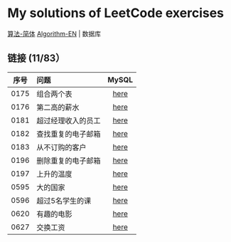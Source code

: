 # My solutions of LeetCode exercises

[算法-简体](./README.md) [Algorithm-EN](./README.en.md) | 数据库 

## 链接 (11/83）

| 序号 | 问题               |                            MySQL                             |
| :--: | :----------------- | :----------------------------------------------------------: |
| 0175 | 组合两个表         |         [here](./MySQL/0175_combine_two_tables.sql)          |
| 0176 | 第二高的薪水       |        [here](./MySQL/0176_second_highest_salary.sql)        |
| 0181 | 超过经理收入的员工 | [here](./MySQL/0181_employees_earning_more_than_their_managers.sql) |
| 0182 | 查找重复的电子邮箱 |          [here](./MySQL/0182_duplicate_emails.sql)           |
| 0183 | 从不订购的客户     |      [here](./MySQL/0183_customers_who_never_order.sql)      |
| 0196 | 删除重复的电子邮箱 |       [here](./MySQL/0196_delete_duplicate_emails.sql)       |
| 0197 | 上升的温度         |         [here](./MySQL/0197_rising_temperature.sql)          |
| 0595 | 大的国家           |            [here](./MySQL/0595_big_countries.sql)            |
| 0596 | 超过5名学生的课    |    [here](./MySQL/0596_classes_more_than_5_students.sql)     |
| 0620 | 有趣的电影         |          [here](./MySQL/0620_not_boring_movies.sql)          |
| 0627 | 交换工资           |             [here](./MySQL/0627_swap_salary.sql)             |


